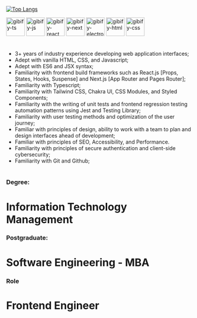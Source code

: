 [![Top Langs](https://github-readme-stats.vercel.app/api/top-langs/?username=gibify&layout=compact&how_icons=true&theme=dark)](https://github.com/anuraghazra/github-readme-stats)

<div>
<img align="center" alt="gibify-ts" height="50" width="50" src="https://cdn.jsdelivr.net/gh/devicons/devicon/icons/typescript/typescript-original.svg"> 
<img align="center" alt="gibify-js" height="50" width="50" src="https://cdn.jsdelivr.net/gh/devicons/devicon/icons/javascript/javascript-original.svg">
<img align="center" alt="gibify-react" height="50" width="50" src="https://cdn.jsdelivr.net/gh/devicons/devicon/icons/react/react-original.svg">
<img align="center" alt="gibify-next" height="50" width="50" src="https://cdn.jsdelivr.net/gh/devicons/devicon/icons/nextjs/nextjs-original-wordmark.svg" />
<img align="center" alt="gibify-electron" height="50" width="50" src="https://cdn.jsdelivr.net/gh/devicons/devicon/icons/electron/electron-original.svg">
<img align="center" alt="gibify-html" height="50" width="50" src="https://cdn.jsdelivr.net/gh/devicons/devicon/icons/html5/html5-original.svg">
<img align="center" alt="gibify-css" height="50" width="50" src="https://cdn.jsdelivr.net/gh/devicons/devicon/icons/css3/css3-original.svg">
</div>  

#
- 3+ years of industry experience developing web application interfaces;
- Adept with vanilla HTML, CSS, and Javascript;
- Adept with ES6 and JSX syntax;
- Familiarity with frontend build frameworks such as React.js [Props, States, Hooks, Suspense] and Next.js [App Router and Pages Router];
- Familiarity with Typescript;
- Familiarity with Tailwind CSS, Chakra UI, CSS Modules, and Styled Components;
- Familiarity with the writing of unit tests and frontend regression testing automation patterns using Jest and Testing Library;
- Familiarity with user testing methods and optimization of the user journey;
- Familiar with principles of design, ability to work with a team to plan and design interfaces ahead of development;
- Familiar with principles of SEO, Accessibility, and Performance.
- Familiarity with principles of secure authentication and client-side cybersecurity;
- Familiarity with Git and Github;
#

### Degree:

# Information Technology Management

### Postgraduate:

# Software Engineering - MBA

### Role

# Frontend Engineer


